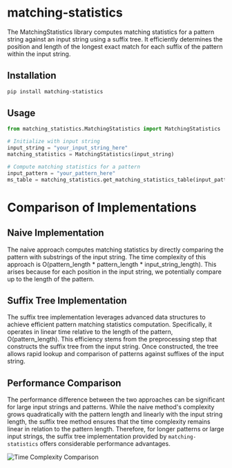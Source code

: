 # matching-statistics

The MatchingStatistics library computes matching statistics for a pattern string against an input string using a suffix tree. It efficiently determines the position and length of the longest exact match for each suffix of the pattern within the input string.

## Installation

```bash
pip install matching-statistics
```

## Usage

```python
from matching_statistics.MatchingStatistics import MatchingStatistics

# Initialize with input string
input_string = "your_input_string_here"
matching_statistics = MatchingStatistics(input_string)

# Compute matching statistics for a pattern
input_pattern = "your_pattern_here"
ms_table = matching_statistics.get_matching_statistics_table(input_pattern)
```
# Comparison of Implementations

## Naive Implementation

The naive approach computes matching statistics by directly comparing the pattern with substrings of the input string. The time complexity of this approach is O(pattern_length * pattern_length * input_string_length). This arises because for each position in the input string, we potentially compare up to the length of the pattern.

## Suffix Tree Implementation

The suffix tree implementation leverages advanced data structures to achieve efficient pattern matching statistics computation. Specifically, it operates in linear time relative to the length of the pattern, O(pattern_length). This efficiency stems from the preprocessing step that constructs the suffix tree from the input string. Once constructed, the tree allows rapid lookup and comparison of patterns against suffixes of the input string.

## Performance Comparison

The performance difference between the two approaches can be significant for large input strings and patterns. While the naive method's complexity grows quadratically with the pattern length and linearly with the input string length, the suffix tree method ensures that the time complexity remains linear in relation to the pattern length. Therefore, for longer patterns or large input strings, the suffix tree implementation provided by `matching-statistics` offers considerable performance advantages.

![Time Complexity Comparison](images/time.png)